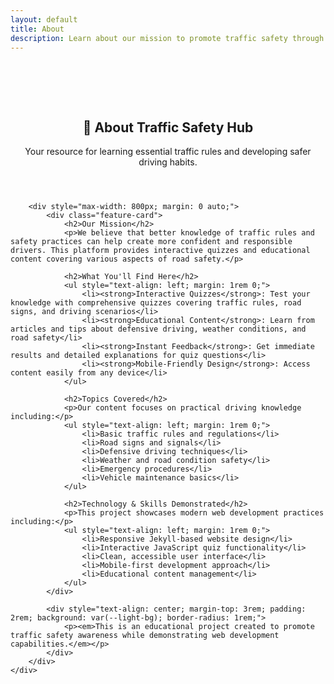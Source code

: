```yaml
---
layout: default
title: About
description: Learn about our mission to promote traffic safety through education
---
```


<section class="features" style="padding-top: 4rem;">
    <div class="container">
        <header class="text-center mb-3">
            <h1>🚦 About Traffic Safety Hub</h1>
            <p>Your resource for learning essential traffic rules and developing safer driving habits.</p>
        </header>
        
        <div style="max-width: 800px; margin: 0 auto;">
            <div class="feature-card">
                <h2>Our Mission</h2>
                <p>We believe that better knowledge of traffic rules and safety practices can help create more confident and responsible drivers. This platform provides interactive quizzes and educational content covering various aspects of road safety.</p>
                
                <h2>What You'll Find Here</h2>
                <ul style="text-align: left; margin: 1rem 0;">
                    <li><strong>Interactive Quizzes</strong>: Test your knowledge with comprehensive quizzes covering traffic rules, road signs, and driving scenarios</li>
                    <li><strong>Educational Content</strong>: Learn from articles and tips about defensive driving, weather conditions, and road safety</li>
                    <li><strong>Instant Feedback</strong>: Get immediate results and detailed explanations for quiz questions</li>
                    <li><strong>Mobile-Friendly Design</strong>: Access content easily from any device</li>
                </ul>
                
                <h2>Topics Covered</h2>
                <p>Our content focuses on practical driving knowledge including:</p>
                <ul style="text-align: left; margin: 1rem 0;">
                    <li>Basic traffic rules and regulations</li>
                    <li>Road signs and signals</li>
                    <li>Defensive driving techniques</li>
                    <li>Weather and road condition safety</li>
                    <li>Emergency procedures</li>
                    <li>Vehicle maintenance basics</li>
                </ul>
                
                <h2>Technology & Skills Demonstrated</h2>
                <p>This project showcases modern web development practices including:</p>
                <ul style="text-align: left; margin: 1rem 0;">
                    <li>Responsive Jekyll-based website design</li>
                    <li>Interactive JavaScript quiz functionality</li>
                    <li>Clean, accessible user interface</li>
                    <li>Mobile-first development approach</li>
                    <li>Educational content management</li>
                </ul>
            </div>
            
            <div style="text-align: center; margin-top: 3rem; padding: 2rem; background: var(--light-bg); border-radius: 1rem;">
                <p><em>This is an educational project created to promote traffic safety awareness while demonstrating web development capabilities.</em></p>
            </div>
        </div>
    </div>
</section>
